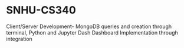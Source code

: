 # SNHU-CS340
Client/Server Development- MongoDB queries and creation through terminal, Python and Jupyter Dash Dashboard Implementation through integration
